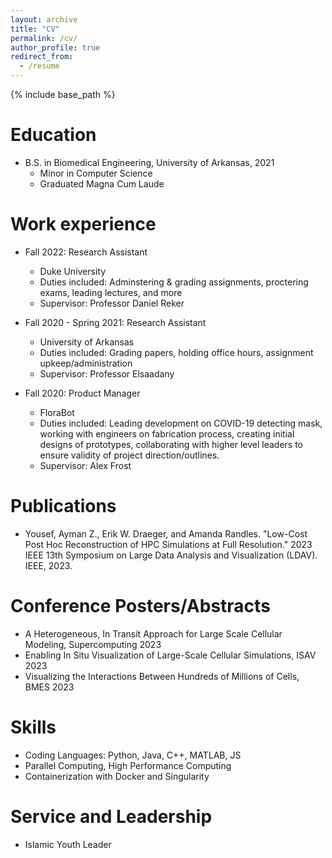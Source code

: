 ```yaml
---
layout: archive
title: "CV"
permalink: /cv/
author_profile: true
redirect_from:
  - /resume
---
```


{% include base_path %}

Education
======
* B.S. in Biomedical Engineering, University of Arkansas, 2021
  * Minor in Computer Science
  * Graduated Magna Cum Laude 

Work experience
======
* Fall 2022: Research Assistant
  * Duke University
  * Duties included: Adminstering & grading assignments, proctering exams, leading lectures, and more
  * Supervisor: Professor Daniel Reker

* Fall 2020 - Spring 2021: Research Assistant
  * University of Arkansas
  * Duties included: Grading papers, holding office hours, assignment upkeep/administration
  * Supervisor: Professor Elsaadany

* Fall 2020: Product Manager
  * FloraBot
  * Duties included: Leading development on COVID-19 detecting mask, working with engineers on fabrication process, creating initial designs of prototypes, collaborating with higher level leaders to ensure validity of project direction/outlines. 
  * Supervisor: Alex Frost
  
Publications
======
* Yousef, Ayman Z., Erik W. Draeger, and Amanda Randles. "Low-Cost Post Hoc Reconstruction of HPC Simulations at Full Resolution." 2023 IEEE 13th Symposium on Large Data Analysis and Visualization (LDAV). IEEE, 2023.

Conference Posters/Abstracts
======
* A Heterogeneous, In Transit Approach for Large Scale Cellular Modeling, Supercomputing 2023
* Enabling In Situ Visualization of Large-Scale Cellular Simulations, ISAV 2023
* Visualizing the Interactions Between Hundreds of Millions of Cells, BMES 2023


Skills
======
* Coding Languages: Python, Java, C++, MATLAB, JS
* Parallel Computing, High Performance Computing
* Containerization with Docker and Singularity

  
Service and Leadership
======
* Islamic Youth Leader
